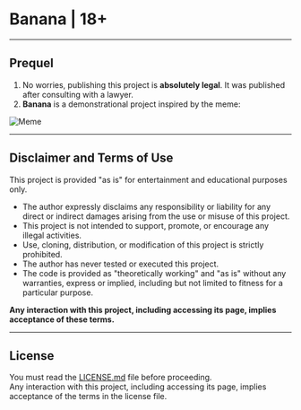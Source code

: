 # Banana | 18+

---
## Prequel

1. No worries, publishing this project is **absolutely legal**. It was published after consulting with a lawyer.
2. **Banana** is a demonstrational project inspired by the meme:

![Meme](https://img.ifunny.co/images/5338b7f02b59902cc069a515a79ea08c7edcaca845608e0889812c30932969ad_1.jpg)

---

## Disclaimer and Terms of Use

This project is provided "as is" for entertainment and educational purposes only.

- The author expressly disclaims any responsibility or liability for any direct or indirect damages arising from the use or misuse of this project.  
- This project is not intended to support, promote, or encourage any illegal activities.  
- Use, cloning, distribution, or modification of this project is strictly prohibited.  
- The author has never tested or executed this project.  
- The code is provided as "theoretically working" and "as is" without any warranties, express or implied, including but not limited to fitness for a particular purpose.

**Any interaction with this project, including accessing its page, implies acceptance of these terms.**

---

## License

You must read the [LICENSE.md](LICENSE.md) file before proceeding.  
Any interaction with this project, including accessing its page, implies acceptance of the terms in the license file.
